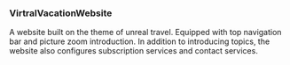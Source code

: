 ### VirtralVacationWebsite

A website built on the theme of unreal travel. Equipped with top navigation bar and picture zoom introduction. In addition to introducing topics, the website also configures subscription services and contact services.
